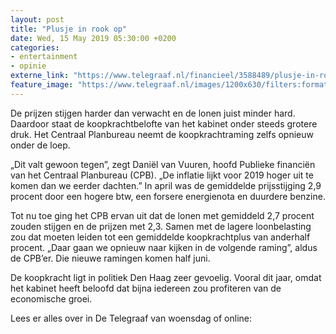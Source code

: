 ```yaml
---
layout: post
title: "Plusje in rook op"
date: Wed, 15 May 2019 05:30:00 +0200
categories: 
- entertainment 
- opinie 
externe_link: "https://www.telegraaf.nl/financieel/3588489/plusje-in-rook-op"
feature_image: "https://www.telegraaf.nl/images/1200x630/filters:format(jpeg):quality(80)/cdn-kiosk-api.telegraaf.nl/ace76de0-76cf-11e9-9abf-0255c322e81b.jpg"
---
```


<p class="intro">De prijzen stijgen harder dan verwacht en de lonen juist minder hard. Daardoor staat de koopkrachtbelofte van het kabinet onder steeds grotere druk. Het Centraal Planbureau neemt de koopkrachtraming zelfs opnieuw onder de loep.</p> <p>„Dit valt gewoon tegen”, zegt Daniël van Vuuren, hoofd Publieke financiën van het Centraal Planbureau (CPB).  „De inflatie lijkt voor 2019 hoger uit te komen dan we eerder dachten.” In april was de gemiddelde prijsstijging 2,9 procent door een hogere btw, een forsere energienota en duurdere benzine.</p><p>Tot nu toe ging het CPB ervan uit dat de lonen met gemiddeld 2,7 procent zouden stijgen en de prijzen met 2,3. Samen met de lagere loonbelasting zou dat moeten leiden tot een gemiddelde koopkrachtplus van anderhalf procent. „Daar gaan we opnieuw naar kijken in de volgende raming”, aldus de CPB’er. Die nieuwe ramingen komen half juni.</p><p>De koopkracht ligt in politiek Den Haag zeer gevoelig. Vooral dit jaar, omdat het kabinet heeft beloofd dat bijna iedereen zou profiteren van de economische groei.</p><p>Lees er alles over in De Telegraaf van woensdag of online:</p>
